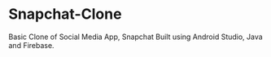 # Snapchat-Clone
Basic Clone of Social Media App, Snapchat
Built using Android Studio, Java and Firebase.

